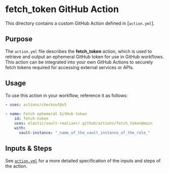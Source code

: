 # fetch_token GitHub Action

This directory contains a custom GitHub Action defined in [`action.yml`].

## Purpose

The `action.yml` file describes the **fetch_token** action, which is used to retrieve and output an ephemeral GitHub token for use in GitHub workflows. This action can be integrated into your own GitHub Actions to securely fetch tokens required for accessing external services or APIs.

## Usage

To use this action in your workflow, reference it as follows:

```yaml
- uses: actions/checkout@v5
      
- name: Fetch ephemeral GitHub token
    id: fetch-token
    uses: elastic/vault-realizer/.github/actions/fetch_token@main
    with:
      vault-instance: "_name_of_the_vault_instance_of_the_role_"
```

## Inputs & Steps

See [`action.yml`](./action.yml) for a more detailed specification of the inputs and steps of the action.
